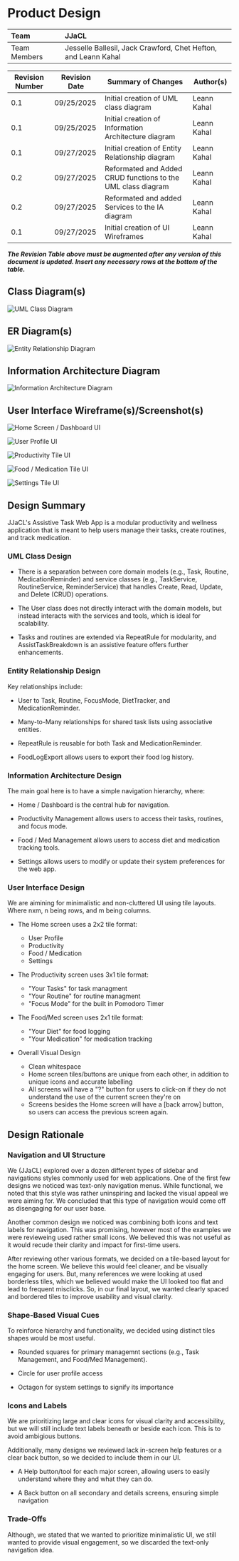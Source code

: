 # Product Design

| Team | **JJaCL** |
| :---- | :---- |
| Team Members | Jesselle Ballesil, Jack Crawford, Chet Hefton, and Leann Kahal |

| Revision Number | Revision Date | Summary of Changes | Author(s) |
| ----- | ----- | ----- | ----- |
| 0.1 | 09/25/2025 | Initial creation of UML class diagram | Leann Kahal |
| 0.1 | 09/25/2025 | Initial creation of Information Architecture diagram | Leann Kahal |
| 0.1 | 09/27/2025 | Initial creation of Entity Relationship diagram | Leann Kahal |
| 0.2 | 09/27/2025 | Reformated and Added CRUD functions to the UML class diagram | Leann Kahal |
| 0.2 | 09/27/2025 | Reformated and added Services to the IA diagram | Leann Kahal |
| 0.1 | 09/27/2025 | Initial creation of UI Wireframes | Leann Kahal |

***The Revision Table above must be augmented after any version of this document is updated. Insert any necessary rows at the bottom of the table.***

## Class Diagram(s)

![UML Class Diagram](https://github.com/lnkl26/capstone/blob/main/Sprint%200%20Documentation/UML%20Class%20Diagram/uml_class_diagram.png)

## ER Diagram(s)

![Entity Relationship Diagram](https://github.com/lnkl26/capstone/blob/main/Sprint%200%20Documentation/Entity%20Relationsip%20Diagram/ER_diagram.png)

## Information Architecture Diagram

![Information Architecture Diagram](https://github.com/lnkl26/capstone/blob/main/Sprint%200%20Documentation/Information%20Architecture%20Diagram/IA_diagram.png)

## User Interface Wireframe(s)/Screenshot(s)

![Home Screen / Dashboard UI](https://github.com/lnkl26/capstone/blob/main/Sprint%200%20Documentation/UI%20Wireframes/SCR-HOME.png)

![User Profile UI](https://github.com/lnkl26/capstone/blob/main/Sprint%200%20Documentation/UI%20Wireframes/SCR-USER.png)

![Productivity Tile UI](https://github.com/lnkl26/capstone/blob/main/Sprint%200%20Documentation/UI%20Wireframes/SCR-PRODUCTIVITY.png)

![Food / Medication Tile UI](https://github.com/lnkl26/capstone/blob/main/Sprint%200%20Documentation/UI%20Wireframes/SCR-FOODMED.png)

![Settings Tile UI](https://github.com/lnkl26/capstone/blob/main/Sprint%200%20Documentation/UI%20Wireframes/SCR-SETTINGS.png)

## Design Summary

JJaCL's Assistive Task Web App is a modular productivity and wellness application that is meant to help users manage their tasks, create routines, and track medication. 

### UML Class Design
* There is a separation between core domain models (e.g., Task, Routine, MedicationReminder) and service classes (e.g., TaskService, RoutineService, ReminderService) that handles Create, Read, Update, and Delete (CRUD) operations.

* The User class does not directly interact with the domain models, but instead interacts with the services and tools, which is ideal for scalability.

* Tasks and routines are extended via RepeatRule for modularity, and AssistTaskBreakdown is an assistive feature offers further enhancements.

### Entity Relationship Design

Key relationships include:
* User to Task, Routine, FocusMode, DietTracker, and MedicationReminder.

* Many-to-Many relationships for shared task lists using associative entities.

* RepeatRule is reusable for both Task and MedicationReminder.

* FoodLogExport allows users to export their food log history.

### Information Architecture Design

The main goal here is to have a simple navigation hierarchy, where:
* Home / Dashboard is the central hub for navigation.

* Productivity Management allows users to access their tasks, routines, and focus mode.

* Food / Med Management allows users to access diet and medication tracking tools.

* Settings allows users to modify or update their system preferences for the web app. 

### User Interface Design

We are aimining for minimalistic and non-cluttered UI using tile layouts. Where nxm, n being rows, and m being columns.

* The Home screen uses a 2x2 tile format: 
    * User Profile
    * Productivity
    * Food / Medication
    * Settings

* The Productivity screen uses 3x1 tile format:
    * "Your Tasks" for task managment
    * "Your Routine" for routine managment
    * "Focus Mode" for the built in Pomodoro Timer

* The Food/Med screen uses 2x1 tile format:
    * "Your Diet" for food logging
    * "Your Medication" for medication tracking

* Overall Visual Design
    * Clean whitespace
    * Home screen tiles/buttons are unique from each other, in addition to unique icons and accurate labelling
    * All screens will have a "?" button for users to click-on if they do not understand the use of the current screen they're on
    * Screens besides the Home screen will have a \[back arrow] button, so users can access the previous screen again.

## Design Rationale

### Navigation and UI Structure

We (JJaCL) explored over a dozen different types of sidebar and navigations styles commonly used for web applications. One of the first few designs we noticed was text-only navigation menus. While functional, we noted that this style was rather uninspiring and lacked the visual appeal we were aiming for. We concluded that this type of navigation would come off as disengaging for our user base.

Another common design we noticed was combining both icons and text labels for navigation. This was promising, however most of the examples we were revieweing used rather small icons. We believed this was not useful as it would recude their clarity and impact for first-time users.

After reviewing other various formats, we decided on a tile-based layout for the home screen. We believe this would feel cleaner, and be visually engaging for users. But, many references we were looking at used borderless tiles, which we believed would make the UI looked too flat and lead to frequent misclicks. So, in our final layout, we wanted clearly spaced and bordered tiles to improve usability and visual clarity.

### Shape-Based Visual Cues

To reinforce hierarchy and functionality, we decided using distinct tiles shapes would be most useful.

* Rounded squares for primary managemnt sections (e.g., Task Management, and Food/Med Management).

* Circle for user profile access

* Octagon for system settings to signify its importance 

### Icons and Labels

We are prioritizing large and clear icons for visual clarity and accessibility, but we will still include text labels beneath or beside each icon. This is to avoid ambigious buttons.

Additionally, many designs we reviewed lack in-screen help features or a clear back button, so we decided to include them in our UI.

* A Help button/tool for each major screen, allowing users to easily understand where they and what they can do.

* A Back button on all secondary and details screens, ensuring simple navigation

### Trade-Offs

Although, we stated that we wanted to prioritize minimalistic UI, we still wanted to provide visual engagement, so we discarded the text-only navigation idea.